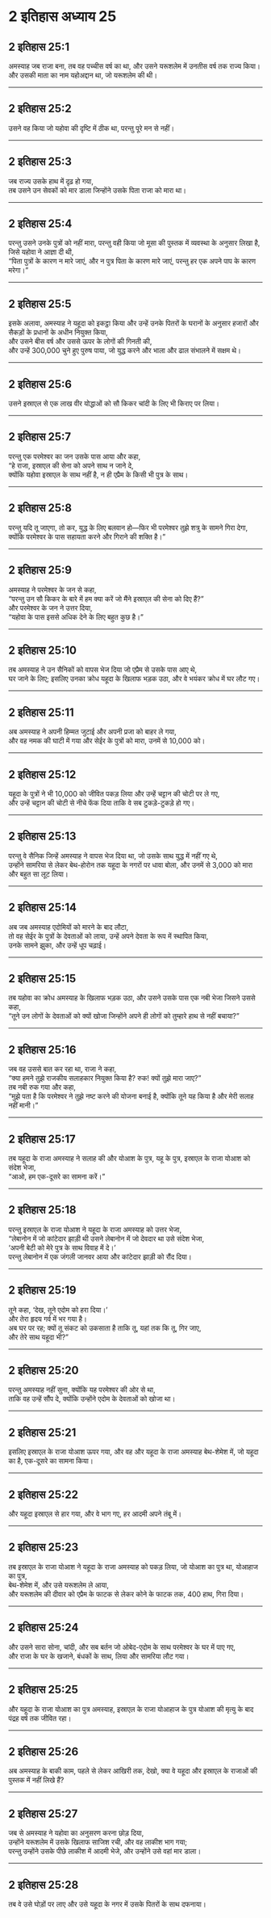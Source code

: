 # 2 इतिहास अध्याय 25

## 2 इतिहास 25:1

अमस्याह जब राजा बना, तब वह पच्चीस वर्ष का था, और उसने यरूशलेम में उनतीस वर्ष तक राज्य किया।  
और उसकी माता का नाम यहोअद्दान था, जो यरूशलेम की थी।

---

## 2 इतिहास 25:2

उसने वह किया जो यहोवा की दृष्टि में ठीक था, परन्तु पूरे मन से नहीं।

---

## 2 इतिहास 25:3

जब राज्य उसके हाथ में दृढ़ हो गया,  
तब उसने उन सेवकों को मार डाला जिन्होंने उसके पिता राजा को मारा था।

---

## 2 इतिहास 25:4

परन्तु उसने उनके पुत्रों को नहीं मारा, परन्तु वही किया जो मूसा की पुस्तक में व्यवस्था के अनुसार लिखा है,  
जिसे यहोवा ने आज्ञा दी थी,  
“पिता पुत्रों के कारण न मारे जाएं, और न पुत्र पिता के कारण मारे जाएं, परन्तु हर एक अपने पाप के कारण मरेगा।”

---

## 2 इतिहास 25:5

इसके अलावा, अमस्याह ने यहूदा को इकट्ठा किया और उन्हें उनके पितरों के घरानों के अनुसार हजारों और सैकड़ों के प्रधानों के अधीन नियुक्त किया,  
और उसने बीस वर्ष और उससे ऊपर के लोगों की गिनती की,  
और उन्हें 300,000 चुने हुए पुरुष पाया, जो युद्ध करने और भाला और ढाल संभालने में सक्षम थे।

---

## 2 इतिहास 25:6

उसने इस्राएल से एक लाख वीर योद्धाओं को सौ किकर चांदी के लिए भी किराए पर लिया।

---

## 2 इतिहास 25:7

परन्तु एक परमेश्वर का जन उसके पास आया और कहा,  
“हे राजा, इस्राएल की सेना को अपने साथ न जाने दे,  
क्योंकि यहोवा इस्राएल के साथ नहीं है, न ही एप्रैम के किसी भी पुत्र के साथ।

---

## 2 इतिहास 25:8

परन्तु यदि तू जाएगा, तो कर, युद्ध के लिए बलवान हो—फिर भी परमेश्वर तुझे शत्रु के सामने गिरा देगा,  
क्योंकि परमेश्वर के पास सहायता करने और गिराने की शक्ति है।”

---

## 2 इतिहास 25:9

अमस्याह ने परमेश्वर के जन से कहा,  
“परन्तु उन सौ किकर के बारे में हम क्या करें जो मैंने इस्राएल की सेना को दिए हैं?”  
और परमेश्वर के जन ने उत्तर दिया,  
“यहोवा के पास इससे अधिक देने के लिए बहुत कुछ है।”

---

## 2 इतिहास 25:10

तब अमस्याह ने उन सैनिकों को वापस भेज दिया जो एप्रैम से उसके पास आए थे,  
घर जाने के लिए; इसलिए उनका क्रोध यहूदा के खिलाफ भड़क उठा, और वे भयंकर क्रोध में घर लौट गए।

---

## 2 इतिहास 25:11

अब अमस्याह ने अपनी हिम्मत जुटाई और अपनी प्रजा को बाहर ले गया,  
और वह नमक की घाटी में गया और सेईर के पुत्रों को मारा, उनमें से 10,000 को।

---

## 2 इतिहास 25:12

यहूदा के पुत्रों ने भी 10,000 को जीवित पकड़ लिया और उन्हें चट्टान की चोटी पर ले गए,  
और उन्हें चट्टान की चोटी से नीचे फेंक दिया ताकि वे सब टुकड़े-टुकड़े हो गए।

---

## 2 इतिहास 25:13

परन्तु वे सैनिक जिन्हें अमस्याह ने वापस भेज दिया था, जो उसके साथ युद्ध में नहीं गए थे,  
उन्होंने सामरिया से लेकर बेथ-होरोन तक यहूदा के नगरों पर धावा बोला, और उनमें से 3,000 को मारा और बहुत सा लूट लिया।

---

## 2 इतिहास 25:14

अब जब अमस्याह एदोमियों को मारने के बाद लौटा,  
तो वह सेईर के पुत्रों के देवताओं को लाया, उन्हें अपने देवता के रूप में स्थापित किया,  
उनके सामने झुका, और उन्हें धूप चढ़ाई।

---

## 2 इतिहास 25:15

तब यहोवा का क्रोध अमस्याह के खिलाफ भड़क उठा, और उसने उसके पास एक नबी भेजा जिसने उससे कहा,  
“तूने उन लोगों के देवताओं को क्यों खोजा जिन्होंने अपने ही लोगों को तुम्हारे हाथ से नहीं बचाया?”

---

## 2 इतिहास 25:16

जब वह उससे बात कर रहा था, राजा ने कहा,  
“क्या हमने तुझे राजकीय सलाहकार नियुक्त किया है? रुक! क्यों तुझे मारा जाए?”  
तब नबी रुक गया और कहा,  
“मुझे पता है कि परमेश्वर ने तुझे नष्ट करने की योजना बनाई है, क्योंकि तूने यह किया है और मेरी सलाह नहीं मानी।”

---

## 2 इतिहास 25:17

तब यहूदा के राजा अमस्याह ने सलाह की और योआश के पुत्र, यहू के पुत्र, इस्राएल के राजा योआश को संदेश भेजा,  
“आओ, हम एक-दूसरे का सामना करें।”

---

## 2 इतिहास 25:18

परन्तु इस्राएल के राजा योआश ने यहूदा के राजा अमस्याह को उत्तर भेजा,  
“लेबानोन में जो कांटेदार झाड़ी थी उसने लेबानोन में जो देवदार था उसे संदेश भेजा,  
‘अपनी बेटी को मेरे पुत्र के साथ विवाह में दे।’  
परन्तु लेबानोन में एक जंगली जानवर आया और कांटेदार झाड़ी को रौंद दिया।

---

## 2 इतिहास 25:19

तूने कहा, ‘देख, तूने एदोम को हरा दिया।’  
और तेरा हृदय गर्व में भर गया है।  
अब घर पर रह; क्यों तू संकट को उकसाता है ताकि तू, यहां तक कि तू, गिर जाए,  
और तेरे साथ यहूदा भी?”

---

## 2 इतिहास 25:20

परन्तु अमस्याह नहीं सुना, क्योंकि यह परमेश्वर की ओर से था,  
ताकि वह उन्हें सौंप दे, क्योंकि उन्होंने एदोम के देवताओं को खोजा था।

---

## 2 इतिहास 25:21

इसलिए इस्राएल के राजा योआश ऊपर गया, और वह और यहूदा के राजा अमस्याह बेथ-शेमेश में, जो यहूदा का है, एक-दूसरे का सामना किया।

---

## 2 इतिहास 25:22

और यहूदा इस्राएल से हार गया, और वे भाग गए, हर आदमी अपने तंबू में।

---

## 2 इतिहास 25:23

तब इस्राएल के राजा योआश ने यहूदा के राजा अमस्याह को पकड़ लिया, जो योआश का पुत्र था, योआहाज का पुत्र,  
बेथ-शेमेश में, और उसे यरूशलेम ले आया,  
और यरूशलेम की दीवार को एप्रैम के फाटक से लेकर कोने के फाटक तक, 400 हाथ, गिरा दिया।

---

## 2 इतिहास 25:24

और उसने सारा सोना, चांदी, और सब बर्तन जो ओबेद-एदोम के साथ परमेश्वर के घर में पाए गए,  
और राजा के घर के खजाने, बंधकों के साथ, लिया और सामरिया लौट गया।

---

## 2 इतिहास 25:25

और यहूदा के राजा योआश का पुत्र अमस्याह, इस्राएल के राजा योआहाज के पुत्र योआश की मृत्यु के बाद पंद्रह वर्ष तक जीवित रहा।

---

## 2 इतिहास 25:26

अब अमस्याह के बाकी काम, पहले से लेकर आखिरी तक, देखो, क्या वे यहूदा और इस्राएल के राजाओं की पुस्तक में नहीं लिखे हैं?

---

## 2 इतिहास 25:27

जब से अमस्याह ने यहोवा का अनुसरण करना छोड़ दिया,  
उन्होंने यरूशलेम में उसके खिलाफ साजिश रची, और वह लाकीश भाग गया;  
परन्तु उन्होंने उसके पीछे लाकीश में आदमी भेजे, और उन्होंने उसे वहां मार डाला।

---

## 2 इतिहास 25:28

तब वे उसे घोड़ों पर लाए और उसे यहूदा के नगर में उसके पितरों के साथ दफनाया।

